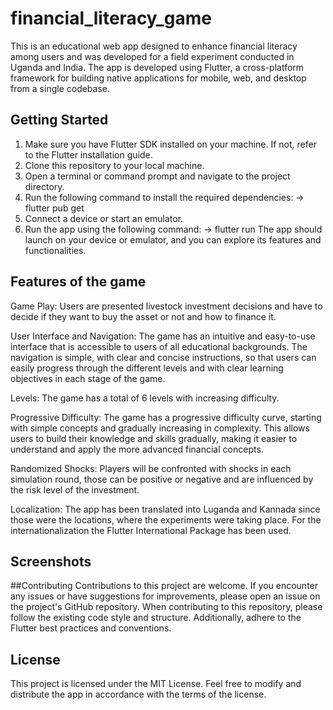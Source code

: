 # financial_literacy_game

 This is an educational web app designed to enhance financial literacy among users and was developed for a field experiment conducted in Uganda and India. The app is developed using Flutter, a cross-platform framework for building native applications for mobile, web, and desktop from a single codebase.

## Getting Started

1. Make sure you have Flutter SDK installed on your machine. If not, refer to the Flutter installation guide.
2. Clone this repository to your local machine.
3. Open a terminal or command prompt and navigate to the project directory.
4. Run the following command to install the required dependencies:
-> flutter pub get
5. Connect a device or start an emulator.
6. Run the app using the following command:
-> flutter run
The app should launch on your device or emulator, and you can explore its features and functionalities.

## Features of the game
Game Play: Users are presented livestock investment decisions and have to decide if they want to buy the asset or not and how to finance it. 

User Interface and Navigation: The game has an intuitive and easy-to-use interface that is accessible to users of all educational backgrounds. The navigation is simple, with clear and concise instructions, so that users can easily progress through the different levels and with clear learning objectives in each stage of the game.

Levels: The game has a total of 6 levels with increasing difficulty.

Progressive Difficulty: The game has a progressive difficulty curve, starting with simple concepts and gradually increasing in complexity. This allows users to build their knowledge and skills gradually, making it easier to understand and apply the more advanced financial concepts.

Randomized Shocks: Players will be confronted with shocks in each simulation round, those can be positive or negative and are influenced by the risk level of the investment.

Localization: The app has been translated into Luganda and Kannada since those were the locations, where the experiments were taking place. For the internationalization the Flutter International Package has been used.

## Screenshots 

##Contributing
Contributions to this project are welcome. If you encounter any issues or have suggestions for improvements, please open an issue on the project's GitHub repository. When contributing to this repository, please follow the existing code style and structure. Additionally, adhere to the Flutter best practices and conventions.

## License
This project is licensed under the MIT License. Feel free to modify and distribute the app in accordance with the terms of the license.
